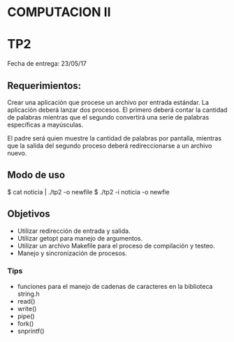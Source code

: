 # COMPUTACION II


# TP2

Fecha de entrega: 23/05/17


## Requerimientos:

Crear una aplicación que procese un archivo por entrada estándar. La aplicación deberá 
lanzar dos procesos. El primero deberá contar la cantidad de palabras mientras que el 
segundo convertirá una serie de palabras específicas a mayúsculas. 

El padre será quien muestre la cantidad de palabras por pantalla, mientras que la salida
del segundo proceso deberá redireccionarse a un archivo nuevo.
 

## Modo de uso

$ cat noticia | ./tp2 -o newfile
$ ./tp2 -i noticia -o newfie


## Objetivos

* Utilizar redirección de entrada y salida.
* Utilizar getopt para manejo de argumentos.
* Utilizar un archivo Makefile para el proceso de compilación y testeo.
* Manejo y sincronización de procesos.


### Tips

* funciones para el manejo de cadenas de caracteres en la biblioteca string.h
* read()
* write()
* pipe()
* fork()
* snprintf()

